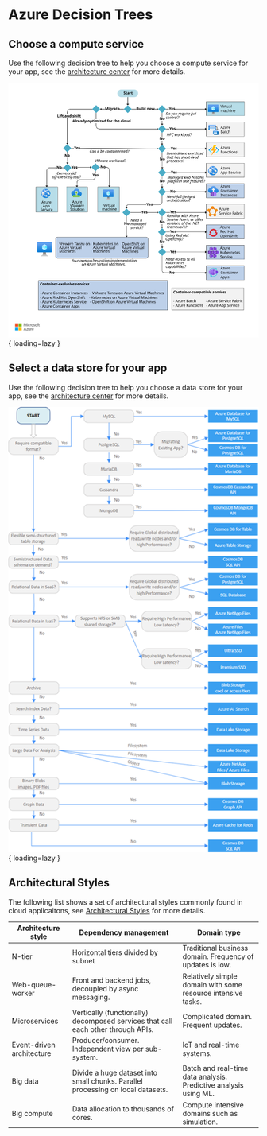 # Azure Decision Trees

## Choose a compute service

Use the following decision tree to help you choose a compute service for your
app, see the
[architecture center](https://learn.microsoft.com/en-us/azure/architecture/guide/technology-choices/compute-decision-tree)
for more details.

![Azure Compute Services Decision Tree](../img/az-compute-decision-tree.svg){ loading=lazy }

## Select a data store for your app

Use the following decision tree to help you choose a data store for your app,
see the
[architecture center](https://learn.microsoft.com/en-us/azure/architecture/guide/technology-choices/data-store-decision-tree)
for more details.

![Azure Data Store Decision Tree](../img/az-data-store-decision-tree.png){ loading=lazy }

## Architectural Styles

The following list shows a set of architectural styles commonly found in cloud
applicaitons, see [Architectural Styles](https://learn.microsoft.com/en-us/azure/architecture/patterns/)
for more details.

Architecture style  | Dependency management  | Domain type
--- | --- | ---
N-tier | Horizontal tiers divided by subnet | Traditional business domain. Frequency of updates is low.
Web-queue-worker | Front and backend jobs, decoupled by async messaging. | Relatively simple domain with some resource intensive tasks.
Microservices | Vertically (functionally) decomposed services that call each other through APIs. | Complicated domain. Frequent updates.
Event-driven architecture | Producer/consumer. Independent view per sub-system. | IoT and real-time systems.
Big data | Divide a huge dataset into small chunks. Parallel processing on local datasets. | Batch and real-time data analysis. Predictive analysis using ML.
Big compute | Data allocation to thousands of cores. | Compute intensive domains such as simulation.
